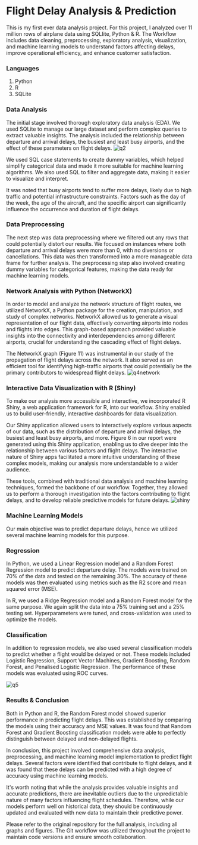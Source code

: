 # Flight Delay Analysis & Prediction
This is my first ever data analysis project. For this project, I analyzed over 11 million rows of airplane data using SQLIite, Python &amp; R. The Workflow includes data cleaning, preprocessing, exploratory analysis, visualization, and machine learning models to understand factors affecting delays, improve operational efficiency, and enhance customer satisfaction.



### Languages
1. Python
2. R
3. SQLite

### Data Analysis 
The initial stage involved thorough exploratory data analysis (EDA). We used SQLite to manage our large dataset and perform complex queries to extract valuable insights. The analysis included the relationship between departure and arrival delays, the busiest and least busy airports, and the effect of these parameters on flight delays.
![q2](https://github.com/oolwinds/airplanedelays/assets/130780065/76223900-875f-4e6d-a774-c28b7cab4ccc)

We used SQL case statements to create dummy variables, which helped simplify categorical data and made it more suitable for machine learning algorithms. We also used SQL to filter and aggregate data, making it easier to visualize and interpret.

It was noted that busy airports tend to suffer more delays, likely due to high traffic and potential infrastructure constraints. Factors such as the day of the week, the age of the aircraft, and the specific airport can significantly influence the occurrence and duration of flight delays.

### Data Preprocessing
The next step was data preprocessing where we filtered out any rows that could potentially distort our results. We focused on instances where both departure and arrival delays were more than 0, with no diversions or cancellations. This data was then transformed into a more manageable data frame for further analysis. The preprocessing step also involved creating dummy variables for categorical features, making the data ready for machine learning models.

### Network Analysis with Python (NetworkX)

In order to model and analyze the network structure of flight routes, we utilized NetworkX, a Python package for the creation, manipulation, and study of complex networks. NetworkX allowed us to generate a visual representation of our flight data, effectively converting airports into nodes and flights into edges. This graph-based approach provided valuable insights into the connectivity and interdependencies among different airports, crucial for understanding the cascading effect of flight delays.

The NetworkX graph (Figure 11) was instrumental in our study of the propagation of flight delays across the network. It also served as an efficient tool for identifying high-traffic airports that could potentially be the primary contributors to widespread flight delays.
![q4network](https://github.com/oolwinds/airplanedelays/assets/130780065/58767c41-0c07-4fd2-bcfd-941392bfce1d)

### Interactive Data Visualization with R (Shiny) 

To make our analysis more accessible and interactive, we incorporated R Shiny, a web application framework for R, into our workflow. Shiny enabled us to build user-friendly, interactive dashboards for data visualization.

Our Shiny application allowed users to interactively explore various aspects of our data, such as the distribution of departure and arrival delays, the busiest and least busy airports, and more. Figure 6 in our report were generated using this Shiny application, enabling us to dive deeper into the relationship between various factors and flight delays. The interactive nature of Shiny apps facilitated a more intuitive understanding of these complex models, making our analysis more understandable to a wider audience.

These tools, combined with traditional data analysis and machine learning techniques, formed the backbone of our workflow. Together, they allowed us to perform a thorough investigation into the factors contributing to flight delays, and to develop reliable predictive models for future delays.
![shiny](https://github.com/oolwinds/airplanedelays/assets/130780065/c8d615cc-3560-432d-8160-9b2c48cc4d47)


### Machine Learning Models 

Our main objective was to predict departure delays, hence we utilized several machine learning models for this purpose.

### Regression

In Python, we used a Linear Regression model and a Random Forest Regression model to predict departure delay. The models were trained on 70% of the data and tested on the remaining 30%. The accuracy of these models was then evaluated using metrics such as the R2 score and mean squared error (MSE).

In R, we used a Ridge Regression model and a Random Forest model for the same purpose. We again split the data into a 75% training set and a 25% testing set. Hyperparameters were tuned, and cross-validation was used to optimize the models.

### Classification 

In addition to regression models, we also used several classification models to predict whether a flight would be delayed or not. These models included Logistic Regression, Support Vector Machines, Gradient Boosting, Random Forest, and Penalised Logistic Regression. The performance of these models was evaluated using ROC curves.

![q5](https://github.com/oolwinds/airplanedelays/assets/130780065/ea60559c-3d91-44e3-99ea-13e763472cab)

### Results & Conclusion

Both in Python and R, the Random Forest model showed superior performance in predicting flight delays. This was established by comparing the models using their accuracy and MSE values. It was found that Random Forest and Gradient Boosting classification models were able to perfectly distinguish between delayed and non-delayed flights.

In conclusion, this project involved comprehensive data analysis, preprocessing, and machine learning model implementation to predict flight delays. Several factors were identified that contribute to flight delays, and it was found that these delays can be predicted with a high degree of accuracy using machine learning models.

It's worth noting that while the analysis provides valuable insights and accurate predictions, there are inevitable outliers due to the unpredictable nature of many factors influencing flight schedules. Therefore, while our models perform well on historical data, they should be continuously updated and evaluated with new data to maintain their predictive power.

Please refer to the original repository for the full analysis, including all graphs and figures. The Git workflow was utilized throughout the project to maintain code versions and ensure smooth collaboration.
